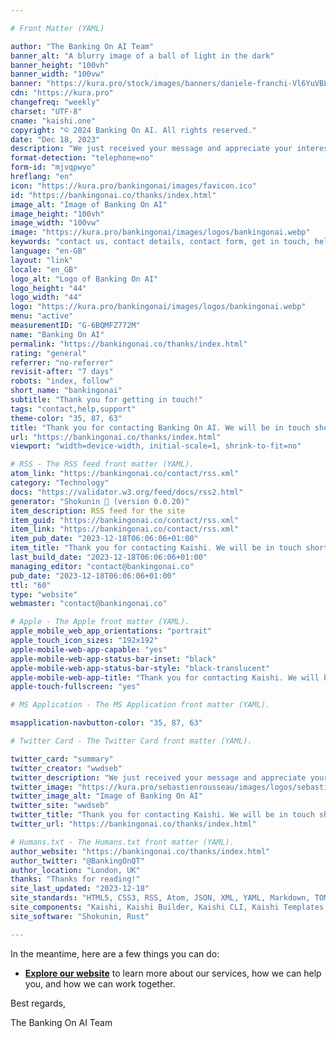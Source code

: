 ```yaml
---

# Front Matter (YAML)

author: "The Banking On AI Team"
banner_alt: "A blurry image of a ball of light in the dark"
banner_height: "100vh"
banner_width: "100vw"
banner: "https://kura.pro/stock/images/banners/daniele-franchi-Vl6YuVBLEys.webp"
cdn: "https://kura.pro"
changefreq: "weekly"
charset: "UTF-8"
cname: "kaishi.one"
copyright: "© 2024 Banking On AI. All rights reserved."
date: "Dec 18, 2023"
description: "We just received your message and appreciate your interest and query. We are working on your request and will get in touch as soon as possible."
format-detection: "telephone=no"
form-id: "mjvqpwyo"
hreflang: "en"
icon: "https://kura.pro/bankingonai/images/favicon.ico"
id: "https://bankingonai.co/thanks/index.html"
image_alt: "Image of Banking On AI"
image_height: "100vh"
image_width: "100vw"
image: "https://kura.pro/bankingonai/images/logos/bankingonai.webp"
keywords: "contact us, contact details, contact form, get in touch, help center, reach out, technical support"
language: "en-GB"
layout: "link"
locale: "en_GB"
logo_alt: "Logo of Banking On AI"
logo_height: "44"
logo_width: "44"
logo: "https://kura.pro/bankingonai/images/logos/bankingonai.webp"
menu: "active"
measurementID: "G-6BQMFZ772M"
name: "Banking On AI"
permalink: "https://bankingonai.co/thanks/index.html"
rating: "general"
referrer: "no-referrer"
revisit-after: "7 days"
robots: "index, follow"
short_name: "bankingonai"
subtitle: "Thank you for getting in touch!"
tags: "contact,help,support"
theme-color: "35, 87, 63"
title: "Thank you for contacting Banking On AI. We will be in touch shortly."
url: "https://bankingonai.co/thanks/index.html"
viewport: "width=device-width, initial-scale=1, shrink-to-fit=no"

# RSS - The RSS feed front matter (YAML).
atom_link: "https://bankingonai.co/contact/rss.xml"
category: "Technology"
docs: "https://validator.w3.org/feed/docs/rss2.html"
generator: "Shokunin 🦀 (version 0.0.20)"
item_description: RSS feed for the site
item_guid: "https://bankingonai.co/contact/rss.xml"
item_link: "https://bankingonai.co/contact/rss.xml"
item_pub_date: "2023-12-18T06:06:06+01:00"
item_title: "Thank you for contacting Kaishi. We will be in touch shortly."
last_build_date: "2023-12-18T06:06:06+01:00"
managing_editor: "contact@bankingonai.co"
pub_date: "2023-12-18T06:06:06+01:00"
ttl: "60"
type: "website"
webmaster: "contact@bankingonai.co"

# Apple - The Apple front matter (YAML).
apple_mobile_web_app_orientations: "portrait"
apple_touch_icon_sizes: "192x192"
apple-mobile-web-app-capable: "yes"
apple-mobile-web-app-status-bar-inset: "black"
apple-mobile-web-app-status-bar-style: "black-translucent"
apple-mobile-web-app-title: "Thank you for contacting Kaishi. We will be in touch shortly."
apple-touch-fullscreen: "yes"

# MS Application - The MS Application front matter (YAML).

msapplication-navbutton-color: "35, 87, 63"

# Twitter Card - The Twitter Card front matter (YAML).

twitter_card: "summary"
twitter_creator: "wwdseb"
twitter_description: "We just received your message and appreciate your interest and query. We are working on your request and will get in touch as soon as possible."
twitter_image: "https://kura.pro/sebastienrousseau/images/logos/sebastienrousseau.webp"
twitter_image_alt: "Image of Banking On AI"
twitter_site: "wwdseb"
twitter_title: "Thank you for contacting Kaishi. We will be in touch shortly."
twitter_url: "https://bankingonai.co/thanks/index.html"

# Humans.txt - The Humans.txt front matter (YAML).
author_website: "https://bankingonai.co/thanks/index.html"
author_twitter: "@BankingOnQT"
author_location: "London, UK"
thanks: "Thanks for reading!"
site_last_updated: "2023-12-18"
site_standards: "HTML5, CSS3, RSS, Atom, JSON, XML, YAML, Markdown, TOML"
site_components: "Kaishi, Kaishi Builder, Kaishi CLI, Kaishi Templates, Kaishi Themes"
site_software: "Shokunin, Rust"

---
```


In the meantime, here are a few things you can do:

- [**Explore our website**](/) to learn more about our services, how we can
  help you, and how we can work together.

Best regards,

The Banking On AI Team
